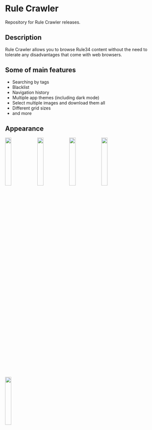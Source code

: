 # Rule Crawler
Repository for Rule Crawler releases.
## Description 
Rule Crawler allows you to browse Rule34 content without the need to tolerate any disadvantages that come with web browsers.
## Some of main features 
- Searching by tags
- Blacklist
- Navigation history
- Multiple app themes (including dark mode)
- Select multiple images and download them all
- Different grid sizes
- and more
## Appearance

<img src="https://user-images.githubusercontent.com/46053098/140770643-2cb2a99d-d2f6-48db-b9ff-a4d2bc8f0edf.png" width=20% height=20%> <img src="https://user-images.githubusercontent.com/46053098/140770652-56af1509-9635-42ac-a5fe-d725fd2d9e4f.png" width=20% height=20%> <img src="https://user-images.githubusercontent.com/46053098/140770692-48232e48-bd01-4620-a666-50843fefd858.png" width=20% height=20%> <img src="https://user-images.githubusercontent.com/46053098/140770735-042f84ca-08fc-4667-9132-7810d22bdc0f.png" width=20% height=20%> <img src="https://user-images.githubusercontent.com/46053098/140770738-2c650638-88f3-45f1-a596-309a3d2cf993.png" width=20% height=20%>
